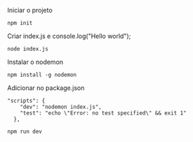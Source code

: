 Iniciar o projeto

```
npm init
```

Criar index.js e console.log("Hello world");

```
node index.js
```

Instalar o nodemon

```
npm install -g nodemon
```

Adicionar no package.json

```
"scripts": {
    "dev": "nodemon index.js",
    "test": "echo \"Error: no test specified\" && exit 1"
  },
```

```
npm run dev
```